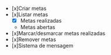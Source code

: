 - [x]Criar metas
- [x]Listar metas
    - [x] Metas realizadas
    - Metas abertas
- [x]Marcar/desmarcar metas realizadas
- [x]Remover metas
- [x]Sistema de mensagem

